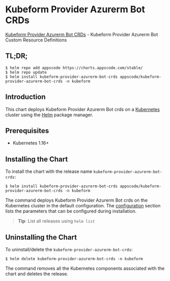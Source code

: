 # Kubeform Provider Azurerm Bot CRDs

[Kubeform Provider Azurerm Bot CRDs](https://github.com/kubeform) - Kubeform Provider Azurerm Bot Custom Resource Definitions

## TL;DR;

```console
$ helm repo add appscode https://charts.appscode.com/stable/
$ helm repo update
$ helm install kubeform-provider-azurerm-bot-crds appscode/kubeform-provider-azurerm-bot-crds -n kubeform
```

## Introduction

This chart deploys Kubeform Provider Azurerm Bot crds on a [Kubernetes](http://kubernetes.io) cluster using the [Helm](https://helm.sh) package manager.

## Prerequisites

- Kubernetes 1.16+

## Installing the Chart

To install the chart with the release name `kubeform-provider-azurerm-bot-crds`:

```console
$ helm install kubeform-provider-azurerm-bot-crds appscode/kubeform-provider-azurerm-bot-crds -n kubeform
```

The command deploys Kubeform Provider Azurerm Bot crds on the Kubernetes cluster in the default configuration. The [configuration](#configuration) section lists the parameters that can be configured during installation.

> **Tip**: List all releases using `helm list`

## Uninstalling the Chart

To uninstall/delete the `kubeform-provider-azurerm-bot-crds`:

```console
$ helm delete kubeform-provider-azurerm-bot-crds -n kubeform
```

The command removes all the Kubernetes components associated with the chart and deletes the release.


